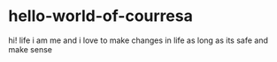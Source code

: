 # hello-world-of-courresa
hi! life
 i am me and i love to make changes in life 
 as long as its safe and make sense
